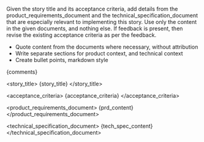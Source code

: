 Given the story title and its acceptance criteria, add details from the product_requirements_document and the technical_specification_document that are especially relevant to implementing this story. Use only the content in the given documents, and nothing else. If feedback is present, then revise the existing acceptance criteria as per the feedback.

- Quote content from the documents where necessary, without attribution
- Write separate sections for product context, and technical context
- Create bullet points, markdown style

<feedback>
{comments}
</feedback>

<story_title>
{story_title}
</story_title>

<acceptance_criteria>
{acceptance_criteria}
</acceptance_criteria>

<product_requirements_document>
{prd_content}
</product_requirements_document>

<technical_specification_document>
{tech_spec_content}
</technical_specification_document>
